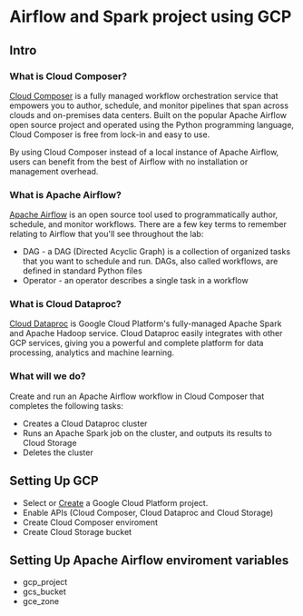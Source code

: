 # Airflow and Spark project using GCP

## Intro
### What is Cloud Composer?
[Cloud Composer](https://cloud.google.com/composer) is a fully managed workflow orchestration service that empowers you to author, schedule, and monitor pipelines that span across clouds and on-premises data centers. Built on the popular Apache Airflow open source project and operated using the Python programming language, Cloud Composer is free from lock-in and easy to use.

By using Cloud Composer instead of a local instance of Apache Airflow, users can benefit from the best of Airflow with no installation or management overhead.

### What is Apache Airflow?
[Apache Airflow](https://airflow.apache.org/) is an open source tool used to programmatically author, schedule, and monitor workflows. There are a few key terms to remember relating to Airflow that you'll see throughout the lab:

- DAG - a DAG (Directed Acyclic Graph) is a collection of organized tasks that you want to schedule and run. DAGs, also called workflows, are defined in standard Python files
- Operator - an operator describes a single task in a workflow

### What is Cloud Dataproc?
[Cloud Dataproc](https://cloud.google.com/dataproc) is Google Cloud Platform's fully-managed Apache Spark and Apache Hadoop service. Cloud Dataproc easily integrates with other GCP services, giving you a powerful and complete platform for data processing, analytics and machine learning.

### What will we do?
Create and run an Apache Airflow workflow in Cloud Composer that completes the following tasks:
- Creates a Cloud Dataproc cluster
- Runs an Apache Spark job on the cluster, and outputs its results to Cloud Storage
- Deletes the cluster

## Setting Up GCP
- Select or [Create](https://cloud.google.com/resource-manager/docs/creating-managing-projects) a Google Cloud Platform project. 
- Enable APIs (Cloud Composer, Cloud Dataproc and Cloud Storage)
- Create Cloud Composer enviroment
- Create Cloud Storage bucket

## Setting Up Apache Airflow enviroment variables
- gcp_project
- gcs_bucket
- gce_zone